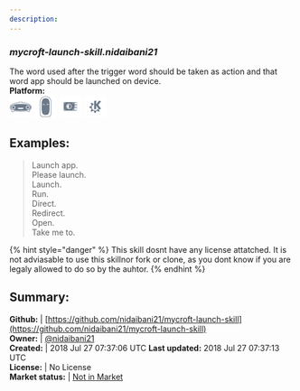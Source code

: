 ```yaml
---
description: 
---
```


### _mycroft-launch-skill.nidaibani21_  
The word used after the trigger word should be taken as action and that word app should be launched on device.  
**Platform:**  
 ![Mark I](../.gitbook/assets/mark-1-icon.png)  ![Mark II](../.gitbook/assets/mark-2-icon.png)  ![Picroft](../.gitbook/assets/picroft-icon.png)  ![plasmoid](../.gitbook/assets/kde.png)   
## Examples:  
> Launch app.  
> Please launch.  
> Launch.  
> Run.  
> Direct.  
> Redirect.  
> Open.  
> Take me to.  
  
{% hint style="danger" %}
This skill dosnt have any license attatched. It is not adviasable to use this skillnor fork or clone, as you dont know if you are legaly allowed to do so by the auhtor.
{% endhint %}
  
## Summary:  
**Github:** | [https://github.com/nidaibani21/mycroft-launch-skill](https://github.com/nidaibani21/mycroft-launch-skill)  
**Owner:** | [@nidaibani21](https://github.com/nidaibani21)  
**Created:** | 2018 Jul 27 07:37:06 UTC  **Last updated:** 2018 Jul 27 07:37:13 UTC  
**License:** | No License  
**Market status:** | [Not in Market](https://market.mycroft.ai/skill/)  
